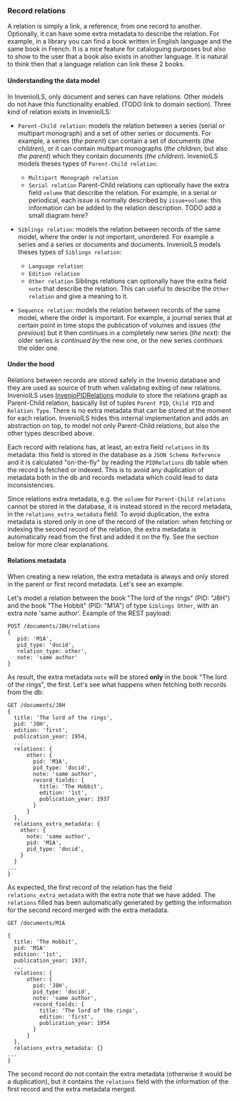 ### Record relations

A relation is simply a link, a reference, from one record to another. Optionally, it can have some extra metadata to describe the relation. For example, in a library you can find a book written in English language and the same book in French. It is a nice feature for cataloguing purposes but also to show to the user that a book also exists in another language. It is natural to think then that a language relation can link these 2 books.

#### Understanding the data model

In InvenioILS, only document and series can have relations. Other models do not have this functionality enabled. (TODO link to domain section).
Three kind of relation exists in InvenioILS:
* `Parent-Child relation`: models the relation between a series (serial or multipart monograph) and a set of other series or documents. For example, a series (*the parent*) can contain a set of documents (*the children*), or it can contain multipart monographs (*the children*, but also *the parent*) which they contain documents (*the children*). InvenioILS models theses types of `Parent-Child relation`:
  * `Multipart Monograph relation`
  * `Serial relation`
  Parent-Child relations can optionally have the extra field `volume` that describe the relation. For example, in a serial or periodical, each issue is normally described by `issue+volume`: this information can be added to the relation description.
TODO add a small diagram here?

* `Siblings relation`: models the relation between records of the same model, where the order is not important, unordered. For example a series and a series or documents and documents. InvenioILS models theses types of `Siblings relation`:
  * `Language relation`
  * `Edition relation`
  * `Other relation`
  Siblings relations can optionally have the extra field `note` that describe the relation. This can useful to describe the `Other relation` and give a meaning to it.

* `Sequence relation`: models the relation between records of the same model, where the order is important. For example, a journal series that at certain point in time stops the publication of volumes and issues (*the previous*) but it then continues in a completely new series (*the next*): the older series *is continued by* the new one, or the new series *continues* the older one.

#### Under the hood

Relations between records are stored safely in the Invenio database and they are used as source of truth when validating exiting of new relations. InvenioILS uses [InvenioPIDRelations](https://github.com/inveniosoftware/invenio-pidrelations) module to store the relations graph as Parent-Child relation, basically list of tuples `Parent PID`, `Child PID` and `Relation Type`. There is no extra metadata that can be stored at the moment for each relation.
InvenioILS hides this internal implementation and adds an abstraction on top, to model not only Parent-Child relations, but also the other types described above.

Each record with relations has, at least, an extra field `relations` in its metadata: this field is stored in the database as a `JSON Schema Reference` and it is calculated "on-the-fly" by reading the `PIDRelations` db table when the record is fetched or indexed. This is to avoid any duplication of metadata both in the db and records metadata which could lead to data inconsistencies.

Since relations extra metadata, e.g. the `volume` for `Parent-Child relations` cannot be stored in the database, it is instead stored in the record metadata, in the `relations_extra_metadata` field. To avoid duplication, the extra metadata is stored only in one of the record of the relation: when fetching or indexing the second record of the relation, the extra metadata is automatically read from the first and added it on the fly.
See the section below for more clear explanations.

#### Relations metadata

When creating a new relation, the extra metadata is always and only stored in the parent or first record metadata. Let's see an example.

Let's model a relation between the book "The lord of the rings" (PID: "J8H") and the book "The Hobbit" (PID: "M1A") of type `Siblings Other`, with an extra note 'same author'.
Example of the REST payload:
```
POST /documents/J8H/relations
{
   pid: 'M1A',
   pid_type: 'docid',
   relation_type: other',
   note: 'same author'
}
```
As result, the extra metadata `note` will be stored **only** in the book "The lord of the rings", the first. Let's see what happens when fetching both records from the db:
```
GET /documents/J8H
{
  title: 'The lord of the rings',
  pid: 'J8H',
  edition: 'first',
  publication_year: 1954,
  ...
  relations: {
      other: {
        pid: 'M1A',
        pid_type: 'docid',
        note: 'same author',
        record_fields: {
          title: 'The Hobbit',
          edition: '1st',
          publication_year: 1937
        }
      }
  },
  relations_extra_metadata: {
    other: {
      note: 'same author',
      pid: 'M1A',
      pid_type: 'docid',
    }
  }
...
}
```

As expected, the first record of the relation has the field `relations_extra_metadata` with the extra note that we have added. The `relations` filled has been automatically generated by getting the information for the second record merged with the extra metadata.

```
GET /documents/M1A

{
  title: 'The Hobbit',
  pid: 'M1A'
  edition: '1st',
  publication_year: 1937,
  ...
  relations: {
      other: {
        pid: 'J8H',
        pid_type: 'docid',
        note: 'same author',
        record_fields: {
          title: 'The lord of the rings',
          edition: 'first',
          publication_year: 1954
        }
      }
  },
  relations_extra_metadata: {}
...
}
```

The second record do not contain the extra metadata (otherwise it would be a duplication), but it contains the `relations` field with the information of the first record and the extra metadata merged.
